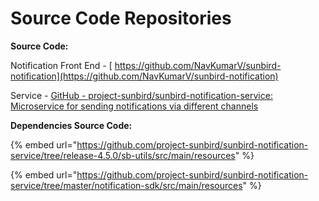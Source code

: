 # Source Code Repositories

**Source Code:**&#x20;

Notification Front End - [ https://github.com/NavKumarV/sunbird-notification](https://github.com/NavKumarV/sunbird-notification)

Service - [GitHub - project-sunbird/sunbird-notification-service: Microservice for sending notifications via different channels](https://github.com/project-sunbird/sunbird-notification-service)

**Dependencies Source Code:**&#x20;

{% embed url="https://github.com/project-sunbird/sunbird-notification-service/tree/release-4.5.0/sb-utils/src/main/resources" %}

{% embed url="https://github.com/project-sunbird/sunbird-notification-service/tree/master/notification-sdk/src/main/resources" %}
